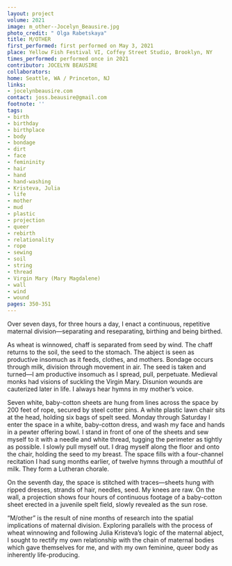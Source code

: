 ```yaml
---
layout: project
volume: 2021
image: m_other--Jocelyn_Beausire.jpg
photo_credit: " Olga Rabetskaya"
title: M/OTHER
first_performed: first performed on May 3, 2021
place: Yellow Fish Festival VI, Coffey Street Studio, Brooklyn, NY
times_performed: performed once in 2021
contributor: JOCELYN BEAUSIRE
collaborators:
home: Seattle, WA / Princeton, NJ
links:
- jocelynbeausire.com
contact: joss.beausire@gmail.com
footnote: ''
tags:
- birth
- birthday
- birthplace
- body
- bondage
- dirt
- face
- femininity
- hair
- hand
- hand-washing
- Kristeva, Julia
- life
- mother
- mud
- plastic
- projection
- queer
- rebirth
- relationality
- rope
- sewing
- soil
- string
- thread
- Virgin Mary (Mary Magdalene)
- wall
- wind
- wound
pages: 350-351
---
```


Over seven days, for three hours a day, I enact a continuous, repetitive maternal division—separating and reseparating, birthing and being birthed.

As wheat is winnowed, chaff is separated from seed by wind. The chaff returns to the soil, the seed to the stomach. The abject is seen as productive insomuch as it feeds, clothes, and mothers. Bondage occurs through milk, division through movement in air. The seed is taken and turned—I am productive insomuch as I spread, pull, perpetuate. Medieval monks had visions of suckling the Virgin Mary. Disunion wounds are cauterized later in life. I always hear hymns in my mother’s voice.

Seven white, baby-cotton sheets are hung from lines across the space by 200 feet of rope, secured by steel cotter pins. A white plastic lawn chair sits at the head, holding six bags of spelt seed. Monday through Saturday I enter the space in a white, baby-cotton dress, and wash my face and hands in a pewter offering bowl. I stand in front of one of the sheets and sew myself to it with a needle and white thread, tugging the perimeter as tightly as possible. I slowly pull myself out. I drag myself along the floor and onto the chair, holding the seed to my breast. The space fills with a four-channel recitation I had sung months earlier, of twelve hymns through a mouthful of milk. They form a Lutheran chorale. 

On the seventh day, the space is stitched with traces—sheets hung with ripped dresses, strands of hair, needles, seed. My knees are raw. On the wall, a projection shows four hours of continuous footage of a baby-cotton sheet erected in a juvenile spelt field, slowly revealed as the sun rose. 

“M/other” is the result of nine months of research into the spatial implications of maternal division. Exploring parallels with the process of wheat winnowing and following Julia Kristeva’s logic of the maternal abject, I sought to rectify my own relationship with the chain of maternal bodies which gave themselves for me, and with my own feminine, queer body as inherently life-producing. 